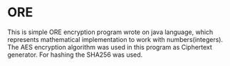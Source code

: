 # ORE

This is simple ORE encryption program wrote on java language, which represents mathematical implementation to work with numbers(integers).
The AES encryption algorithm was used in this program as Ciphertext generator.
For hashing the SHA256 was used.
